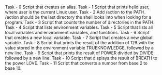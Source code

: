 Task - 0 Script that creates an alias.
Task - 1 Script that prints hello user, where user is the current Linux user.
Task - 2 Add /action to the PATH. /action should be the last directory the shell looks into when looking for a program.
Task - 3 Script that counts the number of directories in the PATH.
Task - 4 Script that lists environment variables.
Task - 5 Script that lists all local variables and environment variables, and functions.
Task - 6 Script that creates a new local variable.
Task - 7 Script that creates a new global variable.
Task - 8 Script that prints the result of the addition of 128 with the value stored in the environment variable TRUEKNOWLEDGE, followed by a new line.
Task - 9 Script that prints the result of POWER divided by DIVIDE, followed by a new line.
Task - 10 Script that displays the result of BREATH to the power LOVE.
Task - 11 Script that converts a number from base 2 to base 10.
